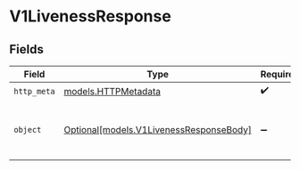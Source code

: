 # V1LivenessResponse


## Fields

| Field                                                                          | Type                                                                           | Required                                                                       | Description                                                                    |
| ------------------------------------------------------------------------------ | ------------------------------------------------------------------------------ | ------------------------------------------------------------------------------ | ------------------------------------------------------------------------------ |
| `http_meta`                                                                    | [models.HTTPMetadata](../models/httpmetadata.md)                               | :heavy_check_mark:                                                             | N/A                                                                            |
| `object`                                                                       | [Optional[models.V1LivenessResponseBody]](../models/v1livenessresponsebody.md) | :heavy_minus_sign:                                                             | The configured services and their status                                       |